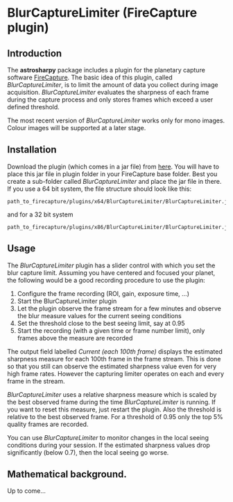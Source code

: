
# BlurCaptureLimiter (FireCapture plugin)

## Introduction
The **astrosharpy** package includes a plugin for the planetary capture software [FireCapture](http://www.firecapture.de/). The basic idea of this plugin, called *BlurCaptureLimiter*, is to limit the amount of data you collect during image acquisition. *BlurCaptureLimiter* evaluates the sharpness of each frame during the capture process and only stores frames which exceed a user defined threshold.

The most recent version of *BlurCaptureLimiter* works only for mono images. Colour images will be supported at a later stage.

## Installation
Download the plugin (which comes in a jar file) from [here](https://github.com/alexjarosch/astrosharpy/blob/main/BlurCaptureLimiter/jar/BlurCaptureLimiter.jar). You will have to place this jar file in plugin folder in your FireCapture base folder. Best you create a sub-folder called *BlurCaptureLimiter* and place the jar file in there.
If you use a 64 bit system, the file structure should look like this:
```
path_to_firecapture/plugins/x64/BlurCaptureLimiter/BlurCaptureLimiter.jar
```
and for a 32 bit system
```
path_to_firecapture/plugins/x86/BlurCaptureLimiter/BlurCaptureLimiter.jar
```

## Usage

The *BlurCaptureLimiter* plugin has a slider control with which you set the blur capture limit. Assuming you have centered and focused your planet, the following would be a good recording procedure to use the plugin:

1. Configure the frame recording (ROI, gain, exposure time, ...)
2. Start the BlurCaptureLimiter plugin
3. Let the plugin observe the frame stream for a few minutes and observe the blur measure values for the current seeing conditions
4. Set the threshold close to the best seeing limit, say at 0.95
5. Start the recording (with a given time or frame number limit), only frames above the measure are recorded

The output field labelled *Current (each 100th frame)* displays the estimated sharpness measure for each 100th frame in the frame stream. This is done so that you still can observe the estimated sharpness value even for very high frame rates. However the capturing limiter operates on each and every frame in the stream.

*BlurCaptureLimiter* uses a relative sharpness measure which is scaled by the best observed frame during the time *BlurCaptureLimiter* is running. If you want to reset this measure, just restart the plugin. Also the threshold is relative to the best observed frame. For a threshold of 0.95 only the top 5% quality frames are recorded.

You can use *BlurCaptureLimiter* to monitor changes in the local seeing conditions during your session. If the estimated sharpness values drop significantly (below 0.7), then the local seeing go worse.

## Mathematical background.

Up to come...
